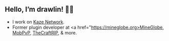 ## Hello, I’m drawlin! 🙋‍♂️

* I work on <a href=https://twitter.com/KazeNetwork>Kaze Network</a>.
* Former plugin developer at <a href="https://mineglobe.org>MineGlobe</a>, <a href=https://twitter.com/MobPvP>MobPvP</a>, <a href=https://github.com/TheCraftRIP>TheCraftRIP</a>, & more.
